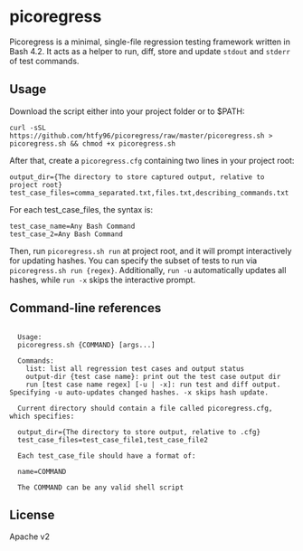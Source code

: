 # picoregress

Picoregress is a minimal, single-file regression testing framework written in Bash 4.2. It acts as a helper to run, diff, store and update `stdout` and `stderr` of test commands.

## Usage

Download the script either into your project folder or to $PATH:

```
curl -sSL https://github.com/htfy96/picoregress/raw/master/picoregress.sh > picoregress.sh && chmod +x picoregress.sh
```

After that, create a `picoregress.cfg` containing two lines in your project root:

```
output_dir={The directory to store captured output, relative to project root}
test_case_files=comma_separated.txt,files.txt,describing_commands.txt
```

For each test_case_files, the syntax is:

```
test_case_name=Any Bash Command
test_case_2=Any Bash Command
```


Then, run `picoregress.sh run` at project root, and it will prompt interactively for updating hashes. You can specify the subset of tests to run via `picoregress.sh run {regex}`. Additionally, `run -u` automatically updates all hashes, while `run -x` skips the interactive prompt.

## Command-line references

```

  Usage:
  picoregress.sh {COMMAND} [args...]

  Commands:
    list: list all regression test cases and output status
    output-dir {test case name}: print out the test case output dir
    run [test case name regex] [-u | -x]: run test and diff output. Specifying -u auto-updates changed hashes. -x skips hash update.

  Current directory should contain a file called picoregress.cfg, which specifies:

  output_dir={The directory to store output, relative to .cfg}
  test_case_files=test_case_file1,test_case_file2

  Each test_case_file should have a format of:

  name=COMMAND

  The COMMAND can be any valid shell script
```

## License
Apache v2
